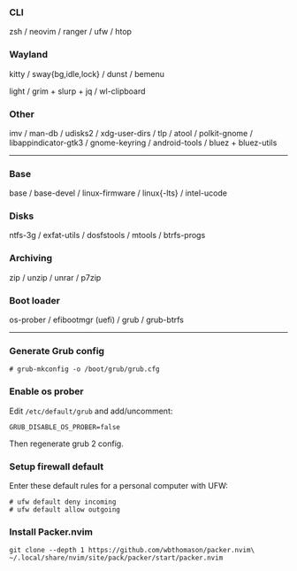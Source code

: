### CLI
zsh / neovim / ranger / ufw / htop

### Wayland
kitty / sway{bg,idle,lock} / dunst / bemenu

light / grim + slurp + jq / wl-clipboard

### Other
imv / man-db / udisks2 / xdg-user-dirs / tlp / atool / polkit-gnome / libappindicator-gtk3 / gnome-keyring / android-tools / bluez + bluez-utils

---
### Base
base / base-devel / linux-firmware / linux{-lts} / intel-ucode

### Disks
ntfs-3g / exfat-utils / dosfstools / mtools / btrfs-progs

### Archiving
zip / unzip / unrar / p7zip

### Boot loader
os-prober / efibootmgr (uefi) / grub / grub-btrfs

---
### Generate Grub config
```
# grub-mkconfig -o /boot/grub/grub.cfg
```

### Enable os prober
Edit `/etc/default/grub` and add/uncomment:
```
GRUB_DISABLE_OS_PROBER=false
```
Then regenerate grub 2 config.

### Setup firewall default
Enter these default rules for a personal computer with UFW:
```
# ufw default deny incoming
# ufw default allow outgoing
```

### Install Packer.nvim
```
git clone --depth 1 https://github.com/wbthomason/packer.nvim\
~/.local/share/nvim/site/pack/packer/start/packer.nvim
```

